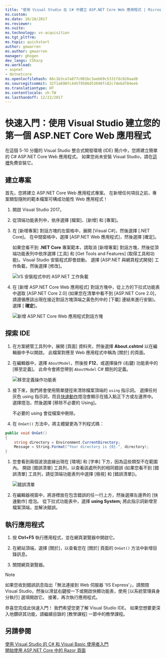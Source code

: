 ```yaml
---
title: "使用 Visual Studio 在 C# 中建立 ASP.NET Core Web 應用程式 | Microsoft Docs"
ms.custom: 
ms.date: 10/10/2017
ms.reviewer: 
ms.suite: 
ms.technology: vs-acquisition
ms.tgt_pltfrm: 
ms.topic: quickstart
author: gewarren
ms.author: gewarren
manager: ghogen
dev_langs: CSharp
ms.workload:
- aspnet
- dotnetcore
ms.openlocfilehash: 66c1b3ca7a877c001bc3aeb69c5331fdc828aad8
ms.sourcegitcommit: 32f1a690fc445f9586d53698fc82c7debd784eeb
ms.translationtype: HT
ms.contentlocale: zh-TW
ms.lasthandoff: 12/22/2017
---
```

# <a name="quickstart-use-visual-studio-to-create-your-first-aspnet-core-web-app"></a>快速入門：使用 Visual Studio 建立您的第一個 ASP.NET Core Web 應用程式

在這個 5-10 分鐘的 Visual Studio 整合式開發環境 (IDE) 簡介中，您將建立簡單的 C# ASP.NET Core Web 應用程式。 如果您尚未安裝 Visual Studio，請在[這裡](http://www.visualstudio.com)免費安裝它。

## <a name="create-a-project"></a>建立專案

首先，您將建立 ASP.NET Core Web 應用程式專案。 在新增任何項目之前，專案類型隨附的範本檔案可構成功能性 Web 應用程式！

1. 開啟 Visual Studio 2017。

1. 從頂端功能表列中，依序選擇 [檔案]、[新增] 和 [專案]。

1. 在 [新增專案] 對話方塊的左窗格中，展開 [Visual C#]，然後選擇 [.NET Core]。 在中間窗格中，選擇 [ASP.NET Web 應用程式]，然後選擇 [確定]。

     如果您看不到 **.NET Core** 專案範本，請取消 [新增專案] 對話方塊，然後從頂端功能表列中依序選擇 [工具] 和 [Get Tools and Features] (取得工具和功能)。Visual Studio 安裝程式即會啟動。 選擇 [ASP.NET 與網頁程式開發] 工作負載，然後選擇 [修改]。

     ![VS 安裝程式中的 ASP.NET 工作負載](../ide/media/quickstart-aspnet-workload.png)

1. 在 [新增 ASP.NET Core Web 應用程式] 對話方塊中，從上方的下拉式功能表中選取 [ASP.NET Core 2.0]  (如果您在清單中看不到 [ASP.NET Core 2.0]，請遵循應該出現在接近對話方塊頂端之黃色列中的 [下載] 連結來進行安裝)。選擇 [ **確定**]。

   ![新增 ASP.NET Core Web 應用程式對話方塊](../ide/media/quickstart-aspnet-core20.png)

## <a name="explore-the-ide"></a>探索 IDE

1. 在方案總管工具列中，展開 [頁面] 資料夾，然後選擇 **About.cshtml** 以在編輯器中予以開啟。 此檔案對應至 Web 應用程式中稱為 [關於] 的頁面。

1. 在編輯器中，選擇 `AboutModel`，然後按 **F12**，或選擇操作 (右鍵) 功能表中的 [移至定義]。 此命令會將您帶到 `AboutModel` C# 類別的定義。

   ![移至定義操作功能表](../ide/media/quickstart-aspnet-gotodefinition.png)

1. 接下來，我們將會使用簡單捷徑來清除檔案頂端的 `using` 指示詞。 選擇任何灰色 using 指示詞，而且[快速動作](../ide/quick-actions.md)燈泡會顯示在插入點正下方或左邊界中。 選擇燈泡，然後選擇 [移除不必要的 Using]。

     不必要的 using 會從檔案中刪除。

1. 在 `OnGet()` 方法中，將主體變更為下列程式碼：

 ```csharp
 public void OnGet()
 {
     string directory = Environment.CurrentDirectory;
     Message = String.Format("Your directory is {0}.", directory);
 }
 ```

1. 您會看到兩個波浪底線出現在 [環境] 和 [字串] 下方，因為這些類型不在範圍內。 開啟 [錯誤清單] 工具列，以查看該處所列的相同錯誤  (如果您看不到 [錯誤清單] 工具列，請從頂端功能表列中選擇 [檢視] 和 [錯誤清單])。

   ![錯誤清單](../ide/media/quickstart-aspnet-errorlist.png)

1. 在編輯器視窗中，將游標放在包含錯誤的任一行上方，然後選擇左邊界的 [快速動作] 燈泡。 從下拉式功能表中，選擇 **using System;** 將此指示詞新增至檔案頂端，並解決錯誤。

## <a name="run-the-application"></a>執行應用程式

1. 按 **Ctrl+F5** 執行應用程式，並在網頁瀏覽器中開啟它。

1. 在網站頂端，選擇 [關於]，以查看您在 [關於] 頁面的 `OnGet()` 方法中新增目錄訊息。

1. 關閉網頁瀏覽器。

> [!NOTE]
> 如果您收到錯誤訊息指出「無法連接到 Web 伺服器 'IIS Express'」，請關閉 Visual Studio，然後以滑鼠右鍵按一下或開啟快顯功能表，使用 [以系統管理員身分執行] 選項開啟它。 接著，再次執行應用程式。

恭喜您完成此快速入門！ 我們希望您更了解 Visual Studio IDE。 如果您想要更深入地鑽研其功能，請繼續目錄的 [教學課程] 一節中的教學課程。

## <a name="see-also"></a>另請參閱

[使用 Visual Studio 的 C# 和 Visual Basic 使用者入門](getting-started-with-visual-csharp-and-visual-basic.md)  
[開始使用 ASP.NET Core 中的 Razor 頁面](/aspnet/core/tutorials/razor-pages/razor-pages-start)